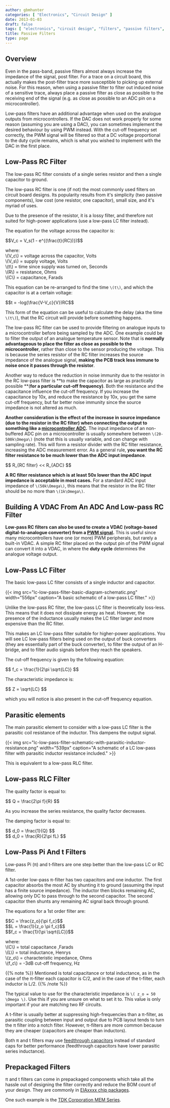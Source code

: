 ```yaml
---
author: gbmhunter
categories: [ "Electronics", "Circuit Design" ]
date: 2013-01-03
draft: false
tags: [ "electronics", "circuit design", "filters", "passive filters", "RC", "low-pass", "high-pass", "LC" ]
title: Passive Filters
type: page
---
```


## Overview

Even in the pass-band, passive filters almost always increase the impedance of the signal, post filter. For a trace on a circuit board, this actually makes the post-filter trace more susceptible to picking up external noise. For this reason, when using a passive filter to filter out induced noise of a sensitive trace, always place a passive filter as close as possible to the receiving end of the signal (e.g. as close as possible to an ADC pin on a microcontroller).

Low-pass filters have an additional advantage when used on the analogue outputs from microcontrollers. If the DAC does not work properly for some reason (assuming you are using a DAC), you can sometimes implement the desired behaviour by using PWM instead. With the cut-off frequency set correctly, the PWM signal will be filtered so that a DC voltage proportional to the duty cycle remains, which is what you wished to implement with the DAC in the first place.

## Low-Pass RC Filter

The low-pass RC filter consists of a single series resistor and then a single capacitor to ground.

The low-pass RC filter is one (if not) the most commonly used filters on circuit board designs. Its popularity results from it's simplicity (two passive components), low cost (one resistor, one capacitor), small size, and it's myriad of uses.

Due to the presence of the resistor, it is a lossy filter, and therefore not suited for high-power applications (use a low-pass LC filter instead).

The equation for the voltage across the capacitor is:

<div>$$V_c = V_s(1 - e^{(\frac{t}{RC})})$$</div>

<p class="centered">
    where:<br>
    \(V_c\) = voltage across the capacitor, Volts<br>
    \(V_s\) = supply voltage, Volts<br>
    \(t\) = time since supply was turned on, Seconds<br>
    \(R\) = resistance, Ohms<br>
    \(C\) = capacitance, Farads<br>
</p>

This equation can be re-arranged to find the time `\(t\)`, and which the capacitor is at a certain voltage:

<div>$$t = -log(\frac{V-V_c}{V})RC$$</div>

This form of the equation can be useful to calculate the delay (aka the time `\(t\)`), that the RC circuit will provide before something happens.

The low-pass RC filter can be used to provide filtering on analogue inputs to a microcontroller before being sampled by the ADC. One example could be to filter the output of an analogue temperature sensor. Note that is **normally advantageous to place the filter as close as possible to the microcontroller**, rather than close to the sensor producing the voltage. This is because the series resistor of the RC filter increases the source impedance of the analogue signal, **making the PCB track less immune to noise once it passes through the resistor**.

Another way to reduce the reduction in noise immunity due to the resistor in the RC low-pass filter is **to make the capacitor as large as practically possible **(**for a particular cut-off frequency)**. Both the resistance and the capacitance influence the cut-off frequency. If you increase the capacitance by 10x, and reduce the resistance by 10x, you get the same cut-off frequency, but far better noise immunity since the source impedance is not altered as much.

**Another consideration is the effect of the increase in source impedance (due to the resistor in the RC filter) when connecting the output to something like a [microcontroller ADC](/electronics/circuit-design/adcs).** The input impedance of an non-buffered ADC pin on a microcontroller is usually somewhere between `\(20-500k\Omega\)` (note that this is usually variable, and can change with sampling rate). This will form a resistor divider with the RC filter resistance, increasing the ADC measurement error. As a general rule, **you want the RC filter resistance to be much lower than the ADC input impedance**.

<div>$$ R_{RC filter} << R_{ADC} $$</div>

**A RC filter resistance which is at least 50x lower than the ADC input impedance is acceptable in most cases.** For a standard ADC input impedance of `\(50k\Omega\)`, this means that the resistor in the RC filter should be no more than `\(1k\Omega\)`.

## Building A VDAC From An ADC And Low-pass RC Filter

**Low-pass RC filters can also be used to create a VDAC (voltage-based digital-to-analogue converter) from a [PWM signal](/electronics/circuit-design/pwm).** This is useful since many microcontrollers have one (or more) PWM peripherals, but rarely a built-in VDAC. A simple RC filter placed on the output pin of the PWM signal can convert it into a VDAC, in where the **duty cycle** determines the analogue voltage output.

## Low-Pass LC Filter

The basic low-pass LC filter consists of a single inductor and capacitor.

{{< img src="lc-low-pass-filter-basic-diagram-schematic.png" width="556px" caption="A basic schematic of a low-pass LC filter."  >}}

Unlike the low-pass RC filter, the low-pass LC filter is theoretically loss-less. This means that it does not dissipate energy as heat. However, the presence of the inductance usually makes the LC filter larger and more expensive than the RC filter.

This makes an LC low-pass filter suitable for higher-power applications. You will see LC low-pass filters being used on the output of buck converters (they are essentially part of the buck converter), to filter the output of an H-bridge, and to filter audio signals before they reach the speakers.

The cut-off frequency is given by the following equation:

<div>$$ f_c = \frac{1}{2\pi \sqrt{LC}} $$</div>

The characteristic impedance is:

<div>$$ Z = \sqrt{LC} $$</div>

which you will notice is also present in the cut-off frequency equation.

## Parasitic elements

The main parasitic element to consider with a low-pass LC filter is the parasitic coil resistance of the inductor. This dampens the output signal.

{{< img src="lc-low-pass-filter-schematic-with-parasitic-inductor-resistance.png" width="539px" caption="A schematic of a LC low-pass filter with parasitic inductor resistance included."  >}}

This is equivalent to a low-pass RLC filter.

## Low-pass RLC Filter

The quality factor is equal to:

<div>$$ Q = \frac{2\pi f}{R} $$</div>

As you increase the series resistance, the quality factor decreases.

The damping factor is equal to:

<div>$$ d_0 = \frac{1}{Q} $$</div>

<div>$$ d_0 = \frac{R}{2\pi fL} $$</div>

## Low-Pass Pi And t Filters

Low-pass Pi (π) and t-filters are one step better than the low-pass LC or RC filter.

A 1st-order low-pass π-filter has two capacitors and one inductor. The first capacitor absorbs the most AC by shunting it to ground (assuming the input has a finite source impedance). The inductor then blocks remaining AC, allowing only DC to pass through to the second capacitor. The second capacitor then shunts any remaining AC signal back through ground.

The equations for a 1st order filter are:

<div>$$C = \frac{z_o}{\pi f_c}$$</div>
<div>$$L = \frac{1}{z_o \pi f_c}$$</div>
<div>$$f_c = \frac{1}{\pi \sqrt{LC}}$$</div>

<p class="centered">
where:<br>
\(C\) = total capacitance ,Farads<br>
\(L\) = total inductance, Henrys<br>
\(z_o\) = characteristic impedance, Ohms<br>
\(f_c\) = -3dB cut-off frequency, Hz<br>
</p>

{{% note %}}
Mentioned is total capacitance or total inductance, as in the case of the π-filter each capacitor is C/2, and in the case of the t-filter, each inductor is L/2.
{{% /note %}}

The typical value to use for the characteristic impedance is `\( z_o = 50 \Omega \)`. Use this if you are unsure on what to set it to. This value is only important if your are matching two RF circuits.

A t-filter is usually better at suppressing high-frequencies than a π-filter, as parasitic coupling between input and output due to PCB layout tends to turn the π filter into a notch filter. However, π-filters are more common because they are cheaper (capacitors are cheaper than inductors).

Both π and t filters may use [feedthrough capacitors](/electronics/components/capacitors#feedthrough-capacitors) instead of standard caps for better performance (feedthrough capacitors have lower parasitic series inductance).

## Prepackaged Filters

π and t filters can come in prepackaged components which take all the hassle out of designing the filter correctly and reduce the BOM count of your design. They are commonly in [EIAxxxx chip packages](/pcb-design/component-packages/chip-eia-component-packages/).

One such example is the [TDK Corporation MEM Series](http://www.digikey.com/product-search/en?FV=ffec061a).
